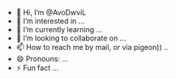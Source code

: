 - 👋 Hi, I’m @AvoDwviL
- 👀 I’m interested in ...
- 🌱 I’m currently learning ...
- 💞️ I’m looking to collaborate on ...
- 📫 How to reach me by mail, or via pigeon)) ..
- 😄 Pronouns: ...
- ⚡ Fun fact  ...

<!---
AvoDwviL/AvoDwviL is a ✨ special ✨ repository because its `README.md` (this file) appears on your GitHub profile.
You can click the Preview link to take a look at your changes.
--->
